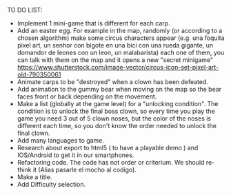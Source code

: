 TO DO LIST:
- Implement 1 mini-game that is different for each carp.
- Add an easter egg. For example in the map, randomly (or according to a chosen algorithm) make some circus characters appear (e.g. una foquita pixel art, un senhor con bigote en una bici con una rueda gigante, un domandor de leones con un leon, un malabarista) each one of them, you can talk with them on the map and it opens a new "secret minigame"
https://www.shutterstock.com/image-vector/circus-icon-set-pixel-art-old-790350061
- Animate carps to be "destroyed" when a clown has been defeated.
- Add animation to the gummy bear when moving on the map so the bear faces front or back depending on the movement.
- Make a list (globally at the game level) for a "unlocking condition". The condition is to unlock the final boss clown, so every time you play the game you need 3 out of 5 clown noses, but the color of the noses is different each time, so you don't know the order needed to unlock the final clown.
- Add many languages to game.
- Research about export to html5 ( to have a playable demo ) and IOS/Android to get it in our smartphones.
- Refactoring code. The code has not order or criterium. We should re-think it (Alias pasarle el mocho al codigo).
- Make a title.
- Add Difficulty selection.

